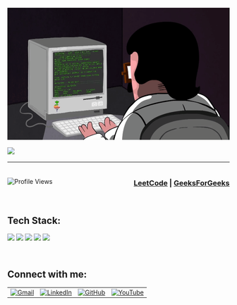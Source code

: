 <p align="center" >
  <img height=300px width=540px src="https://github.com/47nk/47nk/blob/main/Programming123najra.gif" />
</p>
<img src="https://readme-typing-svg.herokuapp.com?font=VT323&color=66D3FA&size=40&center=true&vCenter=true&width=1000&height=70&lines=Hey+There+&#33+I'm+Naresh;A+Passionate+GoLang+Developer+and+Full+Stack+Engineer" />
<hr>

<div style="display: flex; justify-content: space-between; align-items: center;">
  <img align="right" src="https://komarev.com/ghpvc/?username=47nk&label=Profile%20views&color=0e75b6&style=flat" alt="Profile Views">
  <h3 align="center">
    <a href="https://leetcode.com/47nk/" target="blank">LeetCode</a> | 
    <a href="https://auth.geeksforgeeks.org/user/47nk/" target="blank">GeeksForGeeks</a>
  </h3>
</div>

<br>

<h2 align="left">Tech Stack:</h2>
<p>
  <img src="https://img.shields.io/badge/Go-00ADD8?style=for-the-badge&logo=go&logoColor=white" />
  <img src="https://img.shields.io/badge/PostgreSQL-336791?style=for-the-badge&logo=postgresql&logoColor=white" />
  <img src="https://img.shields.io/badge/GORM-ffc107?style=for-the-badge&logo=go&logoColor=black" />
  <img src="https://img.shields.io/badge/GraphQL-E10098?style=for-the-badge&logo=graphql&logoColor=white" />
  <img src="https://img.shields.io/badge/React.js-61DAFB?style=for-the-badge&logo=react&logoColor=black" />
</p>
<br>

<h2 align="left">Connect with me:</h2>
<table>
  <tr>
    <td><a href="mailto:nk578311@gmail.com" target="_blank"><img src="https://img.icons8.com/color/48/000000/gmail-new.png" alt="Gmail"></a></td>
    <td><a href="https://www.linkedin.com/in/naresh-kumar-09b887186/" target="_blank"><img src="https://img.icons8.com/fluency/48/000000/linkedin-2.png" alt="LinkedIn"></a></td>
    <td><a href="https://github.com/47nk" target="_blank"><img src="https://img.icons8.com/fluency/48/null/github.png" alt="GitHub"></a></td>
    <td><a href="https://www.youtube.com/@47nar3sh" target="_blank"><img src="https://img.icons8.com/fluency/48/null/youtube.png" alt="YouTube"></a></td>
  </tr>
</table>

<br>

